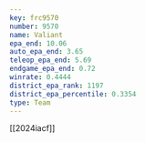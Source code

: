 ```yaml
---
key: frc9570
number: 9570
name: Valiant
epa_end: 10.06
auto_epa_end: 3.65
teleop_epa_end: 5.69
endgame_epa_end: 0.72
winrate: 0.4444
district_epa_rank: 1197
district_epa_percentile: 0.3354
type: Team
---
```

[[2024iacf]]

